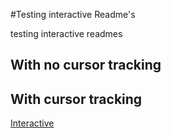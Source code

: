 #Testing interactive Readme's

testing interactive readmes

## With no cursor tracking

## With cursor tracking
[Interactive](https://openprocessing.org/sketch/1199976/embed/)

